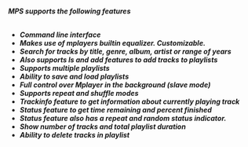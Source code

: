 <h5>MPS supports the following features<br><br>

* Command line interface<br>
* Makes use of mplayers builtin equalizer. Customizable.
* Search for tracks by title, genre, album, artist or range of years<br>
* Also supports ls and add features to add tracks to playlists<br>
* Supports multiple playlists<br>
* Ability to save and load playlists<br>
* Full control over Mplayer in the background (slave mode)<br>
* Supports  repeat and shuffle modes<br>
* Trackinfo feature to get information about currently playing track<br>
* Status feature to get time remaining and percent finished<br>
* Status feature also has a repeat and random status indicator.<br>
* Show number of tracks and total playlist duration<br>
* Ability to delete tracks in playlist<br><br>
</h5>

